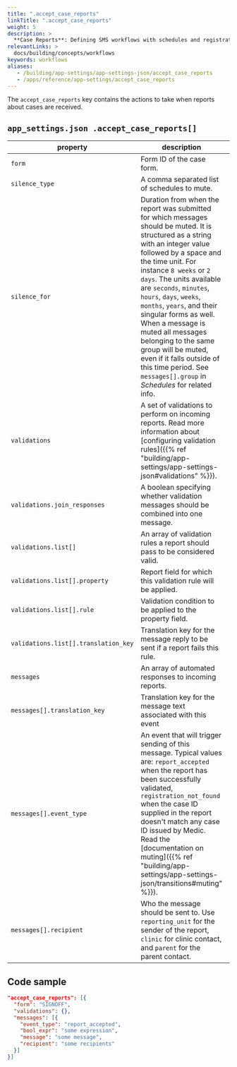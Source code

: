 ```yaml
---
title: ".accept_case_reports"
linkTitle: ".accept_case_reports"
weight: 5
description: >
  **Case Reports**: Defining SMS workflows with schedules and registration of case reports.
relevantLinks: >
  docs/building/concepts/workflows
keywords: workflows
aliases:
   - /building/app-settings/app-settings-json/accept_case_reports
   - /apps/reference/app-settings/accept_case_reports
---
```


The `accept_case_reports` key contains the actions to take when reports about cases are received.

## `app_settings.json .accept_case_reports[]`

|property|description|required|
|-------|---------|----------|
|`form`|Form ID of the case form.|yes|
|`silence_type`|A comma separated list of schedules to mute.|no|
|`silence_for`|Duration from when the report was submitted for which messages should be muted. It is structured as a string with an integer value followed by a space and the time unit. For instance `8 weeks` or `2 days`. The units available are `seconds`, `minutes`, `hours`, `days`, `weeks`, `months`, `years`, and their singular forms as well. When a message is muted all messages belonging to the same group will be muted, even if it falls outside of this time period. See `messages[].group` in _Schedules_ for related info.|no|
|`validations`|A set of validations to perform on incoming reports. Read more information about [configuring validation rules]({{% ref "building/app-settings/app-settings-json#validations" %}}).|no|
|`validations.join_responses`|A boolean specifying whether validation messages should be combined into one message.|no|
|`validations.list[]`|An array of validation rules a report should pass to be considered valid.|no|
|`validations.list[].property`|Report field for which this validation rule will be applied.|no|
|`validations.list[].rule`|Validation condition to be applied to the property field.|no|
|`validations.list[].translation_key`|Translation key for the message reply to be sent if a report fails this rule.|no|
|`messages`|An array of automated responses to incoming reports.|no|
|`messages[].translation_key`|Translation key for the message text associated with this event|no|
|`messages[].event_type`|An event that will trigger sending of this message. Typical values are: `report_accepted` when the report has been successfully validated, `registration_not_found` when the case ID supplied in the report doesn't match any case ID issued by Medic. Read the [documentation on muting]({{% ref "building/app-settings/app-settings-json/transitions#muting" %}}).|no|
|`messages[].recipient`|Who the message should be sent to. Use `reporting_unit` for the sender of the report, `clinic` for clinic contact, and `parent` for the parent contact.|no|

## Code sample

```json
"accept_case_reports": [{
  "form": "SIGNOFF",
  "validations": {},
  "messages": [{
    "event_type": "report_accepted",
    "bool_expr": "some expression",
    "message": "some message",
    "recipient": "some recipients"
  }]
}]
```
